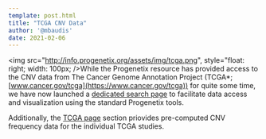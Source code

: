 ```yaml
---
template: post.html
title: "TCGA CNV Data"
author: '@mbaudis'
date: 2021-02-06
---
```


<img src="http://info.progenetix.org/assets/img/tcga.png", style="float: right; width: 100px; />While the Progenetix resource has provided access to the CNV data from The Cancer Genome Annotation Project (TCGA*; [www.cancer.gov/tcga](https://www.cancer.gov/tcga)) for quite some time, we have now launched a [dedicated search page](http://progenetix.org/progenetix-cohorts/TCGA/) to facilitate data access and visualization using the standard Progenetix tools.

Additionally, the [TCGA page](http://progenetix.org/progenetix-cohorts/TCGA/) section priovides pre-computed CNV frequency data for the individual TCGA studies.
